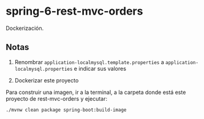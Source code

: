 # spring-6-rest-mvc-orders

Dockerización.

## Notas

1. Renombrar `application-localmysql.template.properties` a `application-localmysql.properties` e indicar sus valores

2. Dockerizar este proyecto

Para construir una imagen, ir a la terminal, a la carpeta donde está este proyecto de rest-mvc-orders y ejecutar:

`./mvnw clean package spring-boot:build-image`